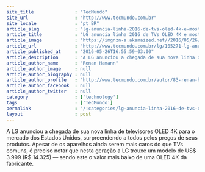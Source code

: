 ```yaml
---
site_title               : "TecMundo"
site_url                 : "http://www.tecmundo.com.br"
site_locale              : "pt_BR"
article_slug             : "lg-anuncia-linha-2016-de-tvs-oled-4k-e-mostra-modelo-mais-barato"
article_title            : "LG anuncia linha 2016 de TVs OLED 4K e mostra modelo mais barato"
article_image            : "https://imgnzn-a.akamaized.net//2016/05/26/26165507243546-t1200x480.jpg"
article_url              : "http://www.tecmundo.com.br/lg/105271-lg-anuncia-linha-2016-tvs-oled-4k-mostra-modelo-barato.htm"
article_published_at     : "2016-05-26T16:55:59-03:00"
article_description      : "A LG anunciou a chegada de sua nova linha de televisores OLED 4K para o mercado dos Estados Unidos, surpreendendo a todos pelos preços de seus produtos. Apesar de os aparelhos ainda serem mais caros do que TVs comuns, é preciso notar que nesta geração a LG trouxe um modelo de US$ 3.999 (R$ 14.325) — sendo este o valor mais baixo de uma OLED 4K da fabricante."
article_author_name      : "Renan Hamann"
article_author_image     : null
article_author_biography : null
article_author_profile   : "http://www.tecmundo.com.br/autor/83-renan-hamann/"
article_author_facebook  : null
article_author_twitter   : null
category                 : ['technology']
tags                     : ['TecMundo']
permalink                : "/:categories/lg-anuncia-linha-2016-de-tvs-oled-4k-e-mostra-modelo-mais-barato/"
layout                   : post
---
```


A LG anunciou a chegada de sua nova linha de televisores OLED 4K para o mercado dos Estados Unidos, surpreendendo a todos pelos preços de seus produtos. Apesar de os aparelhos ainda serem mais caros do que TVs comuns, é preciso notar que nesta geração a LG trouxe um modelo de US$ 3.999 (R$ 14.325) — sendo este o valor mais baixo de uma OLED 4K da fabricante.
